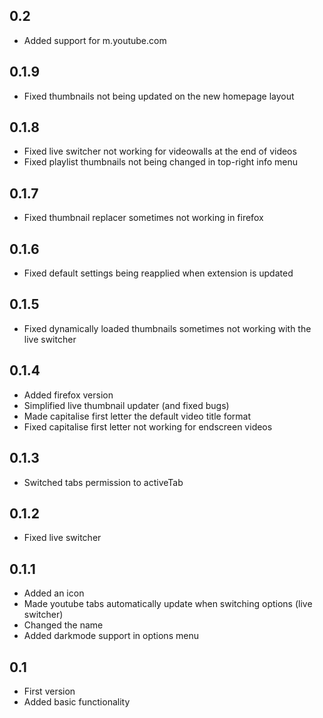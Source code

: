 ## 0.2
- Added support for m.youtube.com

## 0.1.9
- Fixed thumbnails not being updated on the new homepage layout

## 0.1.8
- Fixed live switcher not working for videowalls at the end of videos
- Fixed playlist thumbnails not being changed in top-right info menu

## 0.1.7
- Fixed thumbnail replacer sometimes not working in firefox

## 0.1.6
- Fixed default settings being reapplied when extension is updated

## 0.1.5
- Fixed dynamically loaded thumbnails sometimes not working with the live switcher

## 0.1.4
- Added firefox version
- Simplified live thumbnail updater (and fixed bugs)
- Made capitalise first letter the default video title format
- Fixed capitalise first letter not working for endscreen videos

## 0.1.3
- Switched tabs permission to activeTab

## 0.1.2
- Fixed live switcher

## 0.1.1
- Added an icon
- Made youtube tabs automatically update when switching options (live switcher)
- Changed the name
- Added darkmode support in options menu

## 0.1
- First version
- Added basic functionality
